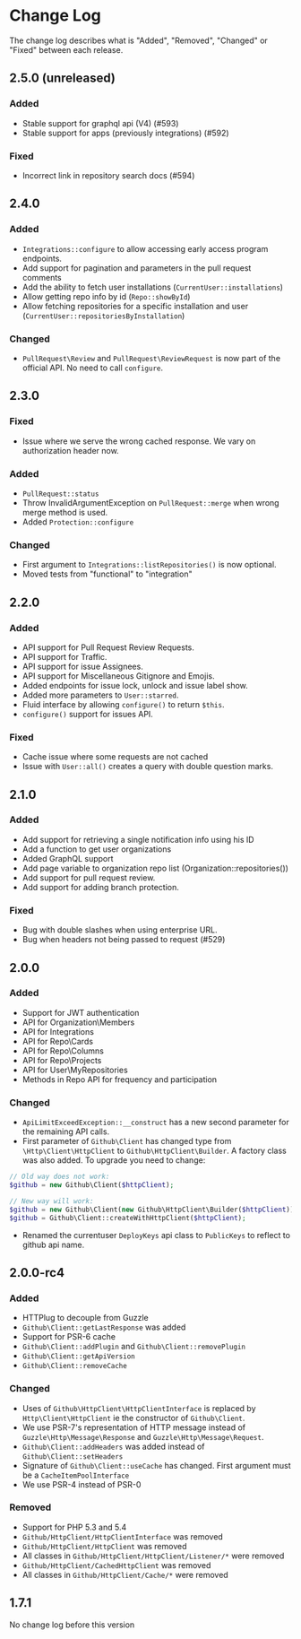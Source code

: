 # Change Log

The change log describes what is "Added", "Removed", "Changed" or "Fixed" between each release. 

## 2.5.0 (unreleased)

### Added

- Stable support for graphql api (V4) (#593)
- Stable support for apps (previously integrations) (#592)

### Fixed

- Incorrect link in repository search docs (#594)

## 2.4.0

### Added

- `Integrations::configure` to allow accessing early access program endpoints. 
- Add support for pagination and parameters in the pull request comments
- Add the ability to fetch user installations (`CurrentUser::installations`)
- Allow getting repo info by id (`Repo::showById`)
- Allow fetching repositories for a specific installation and user (`CurrentUser::repositoriesByInstallation`)

### Changed

- `PullRequest\Review` and `PullRequest\ReviewRequest` is now part of the official API. No need to call `configure`. 

## 2.3.0

### Fixed

- Issue where we serve the wrong cached response. We vary on authorization header now.

### Added

- `PullRequest::status`
- Throw InvalidArgumentException on `PullRequest::merge` when wrong merge method is used.
- Added `Protection::configure`

### Changed

- First argument to `Integrations::listRepositories()` is now optional. 
- Moved tests from "functional" to "integration"

## 2.2.0

### Added

- API support for Pull Request Review Requests.
- API support for Traffic. 
- API support for issue Assignees. 
- API support for Miscellaneous Gitignore and Emojis. 
- Added endpoints for issue lock, unlock and issue label show. 
- Added more parameters to `User::starred`.
- Fluid interface by allowing `configure()` to return `$this`.
- `configure()` support for issues API.

### Fixed

- Cache issue where some requests are not cached
- Issue with `User::all()` creates a query with double question marks.

## 2.1.0

### Added

- Add support for retrieving a single notification info using his ID 
- Add a function to get user organizations
- Added GraphQL support
- Add page variable to organization repo list (Organization::repositories())
- Add support for pull request review. 
- Add support for adding branch protection.

### Fixed

- Bug with double slashes when using enterprise URL. 
- Bug when headers not being passed to request (#529)

## 2.0.0

### Added 

- Support for JWT authentication
- API for Organization\Members
- API for Integrations
- API for Repo\Cards
- API for Repo\Columns
- API for Repo\Projects
- API for User\MyRepositories
- Methods in Repo API for frequency and participation

### Changed

- `ApiLimitExceedException::__construct` has a new second parameter for the remaining API calls. 
- First parameter of `Github\Client` has changed type from `\Http\Client\HttpClient` to 
`Github\HttpClient\Builder`. A factory class was also added. To upgrade you need to change: 
 
```php
// Old way does not work:
$github = new Github\Client($httpClient); 

// New way will work:
$github = new Github\Client(new Github\HttpClient\Builder($httpClient)); 
$github = Github\Client::createWithHttpClient($httpClient);  
```
- Renamed the currentuser `DeployKeys` api class to `PublicKeys` to reflect to github api name. 

## 2.0.0-rc4

### Added 

- HTTPlug to decouple from Guzzle
- `Github\Client::getLastResponse` was added 
- Support for PSR-6 cache
- `Github\Client::addPlugin` and `Github\Client::removePlugin`
- `Github\Client::getApiVersion`
- `Github\Client::removeCache`

### Changed

- Uses of `Github\HttpClient\HttpClientInterface` is replaced by `Http\Client\HttpClient` ie the constructor of `Github\Client`.
- We use PSR-7's representation of HTTP message instead of `Guzzle\Http\Message\Response` and `Guzzle\Http\Message\Request`.
- `Github\Client::addHeaders` was added instead of `Github\Client::setHeaders`
- Signature of `Github\Client::useCache` has changed. First argument must be a `CacheItemPoolInterface`
- We use PSR-4 instead of PSR-0

### Removed

- Support for PHP 5.3 and 5.4
- `Github/HttpClient/HttpClientInterface` was removed
- `Github/HttpClient/HttpClient` was removed
-  All classes in `Github/HttpClient/HttpClient/Listener/*` were removed
- `Github/HttpClient/CachedHttpClient` was removed
-  All classes in `Github/HttpClient/Cache/*` were removed

## 1.7.1 

No change log before this version
